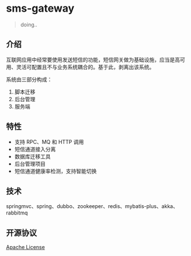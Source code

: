 
# sms-gateway


> doing..

## 介绍
 互联网应用中经常要使用发送短信的功能，短信网关做为基础设施，应当是高可用、灵活可配置且不与业务系统耦合的。基于此，剥离出该系统。

系统由三部分构成：
1. 脚本迁移
2. 后台管理
3. 服务端

## 特性
- 支持 RPC、MQ 和 HTTP 调用
- 短信通道接入分离
- 数据库迁移工具
- 后台管理项目
- 短信通道健康率检测，支持智能切换

## 技术
springmvc、spring、dubbo、zookeeper、redis、mybatis-plus、akka、rabbitmq

## 开源协议
[Apache License](LICENSE)

